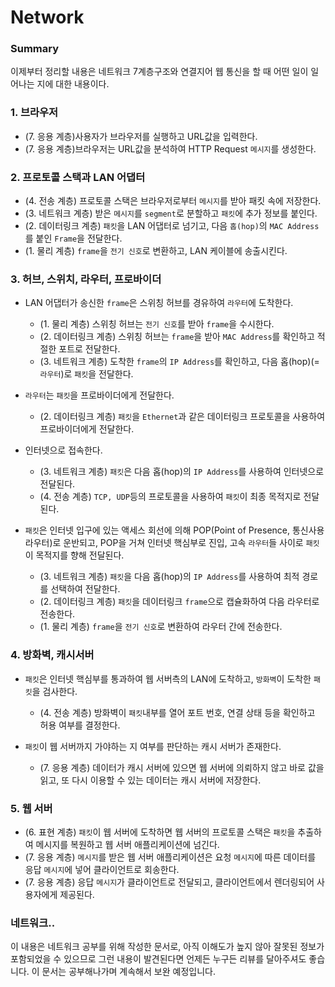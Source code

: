 # Network

### Summary

이제부터 정리할 내용은 네트워크 7계층구조와 연결지어 웹 통신을 할 때 어떤 일이 일어나는 지에 대한 내용이다.

### 1. 브라우저

- (7. 응용 계층)사용자가 브라우저를 실행하고 URL값을 입력한다.
- (7. 응용 계층)브라우저는 URL값을 분석하여 HTTP Request ``메시지``를 생성한다.

### 2. 프로토콜 스택과 LAN 어댑터

- (4. 전송 계층) 프로토콜 스택은 브라우저로부터 ``메시지``를 받아 패킷 속에 저장한다.
- (3. 네트워크 계층) 받은 ``메시지``를 ``segment``로 분할하고 ``패킷``에 추가 정보를 붙인다.
- (2. 데이터링크 계층) ``패킷``을 LAN 어댑터로 넘기고, 다음 ``홉(hop)``의 ``MAC Address``를 붙인 ``Frame``을 전달한다.
- (1. 물리 계층) ``frame``을 ``전기 신호``로 변환하고, LAN 케이블에 송출시킨다.

### 3. 허브, 스위치, 라우터, 프로바이더

- LAN 어댑터가 송신한 ``frame``은 스위칭 허브를 경유하여 ``라우터``에 도착한다.

  * (1. 물리 계층) 스위칭 허브는 ``전기 신호``를 받아 ``frame``을 수시한다.
  * (2. 데이터링크 계층) 스위칭 허브는 ``frame``을 받아 ``MAC Address``를 확인하고 적절한 포트로 전달한다.
  * (3. 네트워크 계층) 도착한 ``frame``의 ``IP Address``를 확인하고, 다음 홉(hop)(=``라우터``)로 ``패킷``을 전달한다.
- ``라우터``는 ``패킷``을 프로바이더에게 전달한다.

  * (2. 데이터링크 계층) ``패킷``을 ``Ethernet``과 같은 데이터링크 프로토콜을 사용하여 프로바이더에게 전달한다.
- 인터넷으로 접속한다.

  * (3. 네트워크 계층) ``패킷``은 다음 홉(hop)의 ``IP Address``를 사용하여 인터넷으로 전달된다.
  * (4. 전송 계층) ``TCP, UDP``등의 프로토콜을 사용하여 ``패킷``이 최종 목적지로 전달된다.
- ``패킷``은 인터넷 입구에 있는 액세스 회선에 의해 POP(Point of Presence, 통신사용 라우터)로 운반되고, POP을 거쳐 인터넷 핵심부로 진입, 고속 ``라우터``들 사이로 ``패킷``이 목적지를 향해 전달된다.

  * (3. 네트워크 계층) ``패킷``을 다음 홉(hop)의 ``IP Address``를 사용하여 최적 경로를 선택하여 전달한다.
  * (2. 데이터링크 계층) ``패킷``을 데이터링크 ``frame``으로 캡슐화하여 다음 라우터로 전송한다.
  * (1. 물리 계층) ``frame``을 ``전기 신호``로 변환하여 라우터 간에 전송한다.

### 4. 방화벽, 캐시서버

- ``패킷``은 인터넷 핵심부를 통과하여 웹 서버측의 LAN에 도착하고, ``방화벽``이 도착한 ``패킷``을 검사한다.

  * (4. 전송 계층) 방화벽이 ``패킷``내부를 열어 포트 번호, 연결 상태 등을 확인하고 허용 여부를 결정한다.
- ``패킷``이 웹 서버까지 가야하는 지 여부를 판단하는 캐시 서버가 존재한다.

  * (7. 응용 계층) 데이터가 캐시 서버에 있으면 웹 서버에 의뢰하지 않고 바로 값을 읽고, 또 다시 이용할 수 있는 데이터는 캐시 서버에 저장한다.

### 5. 웹 서버

- (6. 표현 계층) ``패킷``이 웹 서버에 도착하면 웹 서버의 프로토콜 스택은 ``패킷``을 추출하여 메시지를 복원하고 웹 서버 애플리케이션에 넘긴다.
- (7. 응용 계층) ``메시지``를 받은 웹 서버 애플리케이션은 요청 ``메시지``에 따른 데이터를 응답 ``메시지``에 넣어 클라이언트로 회송한다.
- (7. 응용 계층) 응답 ``메시지``가 클라이언트로 전달되고, 클라이언트에서 렌더링되어 사용자에게 제공된다.


### 네트워크..

이 내용은 네트워크 공부를 위해 작성한 문서로, 아직 이해도가 높지 않아 잘못된 정보가 포함되었을 수 있으므로 그런 내용이 발견된다면 언제든 누구든 리뷰를 달아주셔도 좋습니다. 이 문서는 공부해나가며 계속해서 보완 예정입니다.

